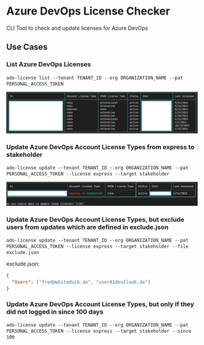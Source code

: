 # Azure DevOps License Checker

CLI Tool to check and update licenses for Azure DevOps

## Use Cases

### List Azure DevOps Licenses

```
ado-license list --tenant TENANT_ID --org ORGANIZATION_NAME --pat PERSONAL_ACCESS_TOKEN
```

![list-cli-output](assets/list-cli-output.png)

### Update Azure DevOps Account License Types from express to stakeholder

```
ado-license update --tenant TENANT_ID --org ORGANIZATION_NAME --pat PERSONAL_ACCESS_TOKEN --license express --target stakeholder
```

![update-cli-output](assets/update-cli-output.png)

### Update Azure DevOps Account License Types, but exclude users from updates which are defined in exclude.json

```
ado-license update --tenant TENANT_ID --org ORGANIZATION_NAME --pat PERSONAL_ACCESS_TOKEN --license express --target stakeholder --file exclude.json
```

exclude.json:

```json
{
  "Users": ["fred@whiteduck.de", "user01@outlook.de"]
}
```

### Update Azure DevOps Account License Types, but only if they did not logged in since 100 days

```
ado-license update --tenant TENANT_ID --org ORGANIZATION_NAME --pat PERSONAL_ACCESS_TOKEN --license express --target stakeholder --since 100
```
